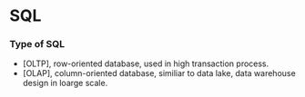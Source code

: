 # SQL

### Type of SQL

- [OLTP], row-oriented database, used in high transaction process.
- [OLAP], column-oriented database, similiar to data lake, data warehouse design in loarge scale.
